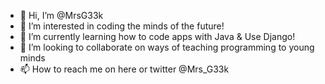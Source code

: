 - 👋 Hi, I’m @MrsG33k
- 👀 I’m interested in coding the minds of the future!
- 🌱 I’m currently learning how to code apps with Java & Use Django!
- 💞️ I’m looking to collaborate on ways of teaching programming to young minds
- 📫 How to reach me on here or twitter @Mrs_G33k

<!---
MrsG33k/MrsG33k is a ✨ special ✨ repository because its `README.md` (this file) appears on your GitHub profile.
You can click the Preview link to take a look at your changes.
--->
